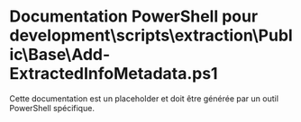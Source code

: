 # Documentation PowerShell pour development\scripts\extraction\Public\Base\Add-ExtractedInfoMetadata.ps1

Cette documentation est un placeholder et doit être générée par un outil PowerShell spécifique.
